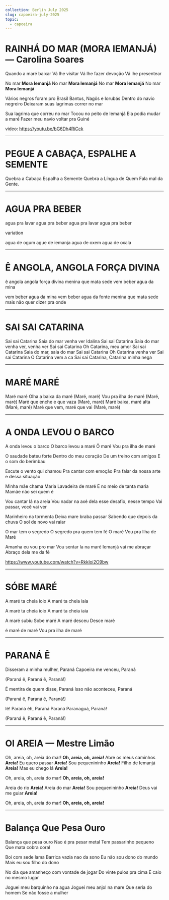 ```yaml
---
collection: Berlin July 2025
slug: capoeira-july-2025
topic:
  - capoeira
---
```


# RAINHÁ DO MAR (MORA IEMANJÁ) — Carolina Soares

Quando a maré baixar
Vá lhe visitar
Vá lhe fazer devoção
Vá lhe presentear

No mar
**Mora Iemanjá**
No mar
**Mora Iemanjá**
No mar
**Mora Iemanjá**
No mar
**Mora Iemanjá**

Vários negros foram pro Brasil
Bantus, Nagôs e Iorubás
Dentro do navio negreiro
Deixaram suas lagrimas correr no mar

Sua lagrima que correu no mar
Tocou no peito de Iemanjá
Ela podia mudar a maré
Fazer meu navio voltar pra Guiné

video: https://youtu.be/bG6Dh4RiCck

---

# PEGUE A CABAÇA, ESPALHE A SEMENTE
Quebra a Cabaça
Espalha a Semente
Quebra a Língua de Quem Fala mal da Gente.

---

# AGUA PRA BEBER

agua pra lavar
agua pra beber
agua pra lavar
agua pra beber

variation

agua de ogum
ague de iemanja
agua de oxem
agua de oxala

---

# Ê ANGOLA, ANGOLA FORÇA DIVINA

ê angola
angola força divina
menina que mata sede
vem beber agua da mina

vem beber agua da mina
vem beber agua da fonte
menina que mata sede
mais não quer dizer pra onde

---

# SAI SAI CATARINA

Sai sai Catarina 
Saia do mar venha ver Idalina
Sai sai Catarina 
Saia do mar venha ver, venha ver 
Sai sai Catarina 
Oh Catarina, meu amor 
Sai sai Catarina 
Saia do mar, saia do mar 
Sai sai Catarina 
Oh Catarina venha ver 
Sai sai Catarina 
O Catarina vem a ca
Sai sai Catarina,
Catarina minha nega

---

# MARÉ MARÉ

Maré maré
Olha a baixa da maré
(Maré, maré)
Vou pra ilha de maré
(Maré, maré)
Maré que enche e que vaza
(Maré, maré)
Maré baixa, maré alta
(Maré, maré)
Maré que vem, maré que vai
(Maré, maré)

---

# A ONDA LEVOU O BARCO

A onda levou o barco
O barco levou a maré
Ô maré
Vou pra ilha de maré

O saudade bateu forte 
Dentro do meu coração 
De um treino com amigos 
E o som do berimbau 
 
Escute o vento qui chamou 
Pra cantar com emoção 
Pra falar da nossa arte 
e dessa situação 
 
Minha mãe chama Maria 
Lavadeira de maré 
E no meio de tanta maria 
Mamãe não sei quem é 
 
Vou cantar lá na areia 
Vou nadar na axé dela 
esse desafio, nesse tempo 
Vai passar, você vai ver 
 
Marinheiro na tormenta 
Deixa mare braba passar 
Sabendo que depois da chuva 
O sol de novo vai raiar 
 
O mar tem o segredo 
O segredo pra quem tem fé 
O maré 
Vou pra Ilha de Maré 
 
Amanha eu vou pro mar 
Vou sentar la na maré 
Iemanjá vai me abraçar 
Abraço dela me da fé

https://www.youtube.com/watch?v=RkkIoi2O9bw

---

# SÓBE MARÉ

A maré ta cheia ioio
A maré ta cheia iaia

A maré ta cheia ioio
A maré ta cheia iaia

A maré subiu
Sobe maré
A maré desceu
Desce maré

é maré de maré
Vou pra ilha de maré

---

# PARANÁ Ê
Disseram a minha mulher, Paraná
Capoeira me venceu, Paraná

(Paraná ê, Paraná ê, Paraná!)

É mentira de quem disse, Paraná
Isso não aconteceu, Paraná

(Paraná ê, Paraná ê, Paraná!)

Iê! Paraná êh, Paraná
Paraná Paranaguá, Paraná!

(Paraná ê, Paraná ê, Paraná!)

---

# OI AREIA — Mestre Limão

Oh, areia, oh, areia do mar!
**Oh, areia, oh, areia!**
Abre os meus caminhos
**Areia!**
Eu quero passar
**Areia!**
Sou pequenininho
**Areia!**
Filho de Iemanjá
**Areia!**
Mas eu chego lá
**Areia!**

Oh, areia, oh, areia do mar!
**Oh, areia, oh, areia!**

Areia do rio
**Areia!**
Areia do mar
**Areia!**
Sou pequenininho
**Areia!**
Deus vai me guiar
**Areia!**

Oh, areia, oh, areia do mar!
**Oh, areia, oh, areia!**

---

# Balança Que Pesa Ouro

Balança que pesa ouro
Nao é pra pesar metal
Tem passarinho pequeno
Que mata cobra coral

Boi com sede lama
Barrica vazia nao da sono
Eu não sou dono do mundo
Mais eu sou filho do dono

No dia que amanheço
com vontade de jogar
Do vinte pulos pra cima
E caio no mesmo lugar

Joguei meu barquinho na agua
Joguei meu anjol na mare
Que seria do homem
Se não fosse a mulher
